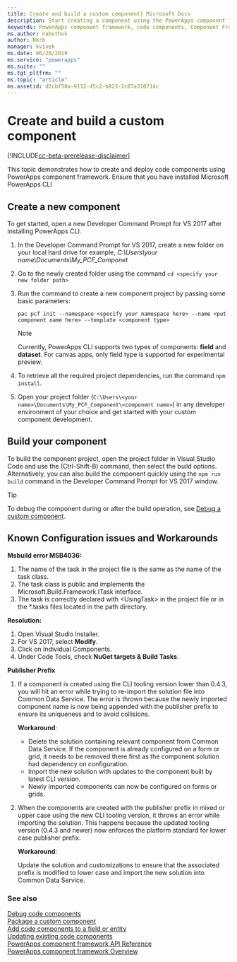 ```yaml
---
title: Create and build a custom component| Microsoft Docs
description: Start creating a component using the PowerApps component framework Tooling
keywords: PowerApps component framework, code components, Component Framework
ms.author: nabuthuk
author: Nkrb
manager: kvivek
ms.date: 06/20/2019
ms.service: "powerapps"
ms.suite: ""
ms.tgt_pltfrm: ""
ms.topic: "article"
ms.assetid: d2cbf58a-9112-45c2-b823-2c07a310714c
---
```


# Create and build a custom component

[!INCLUDE[cc-beta-prerelease-disclaimer](../../includes/cc-beta-prerelease-disclaimer.md)]

This topic demonstrates how to create and deploy code components using PowerApps component framework. Ensure that you have installed Microsoft PowerApps CLI

## Create a new component

To get started, open a new Developer Command Prompt for VS 2017 after installing PowerApps CLI.

1. In the Developer Command Prompt for VS 2017, create a new folder on your local hard drive for example, *C:\Users\your name\Documents\My_PCF_Componet*
2. Go to the newly created folder using the command `cd <specify your new folder path>`
3. Run the command to create a new component project by passing some basic parameters:

    `pac pcf init --namespace <specify your namespace here> --name <put component name here> --template <component type>`
 
   > [!NOTE]
   > Currently, PowerApps CLI supports two types of components: **field** and **dataset**.  For canvas apps, only field type is supported for experimental preview.

4. To retrieve all the required project dependencies, run the command `npm install`.
5. Open your project folder (`C:\Users\<your name>\Documents\My_PCF_Component\<component name>`) in any developer environment of your choice and get started with your custom component development.

## Build your component

To build the component project, open the project folder in Visual Studio Code and use the (Ctrl-Shift-B) command, then select the build options. Alternatively, you can also build the component quickly using the `npm run build` command in the Developer Command Prompt for VS 2017 window.

> [!TIP]
> To debug the component during or after the build operation, see [Debug a custom component](debugging-custom-controls.md).

## Known Configuration issues and Workarounds

**Msbuild error MSB4036:**

1. The name of the task in the project file is the same as the name of the task class.
2. The task class is public and implements the Microsoft.Build.Framework.ITask interface.
3. The task is correctly declared with \<UsingTask> in the project file or in the *.tasks files located in the path directory.

**Resolution:**

1. Open Visual Studio Installer. 
1. For VS 2017, select **Modify**. 
1. Click on Individual Components.
1. Under Code Tools, check **NuGet targets & Build Tasks**.

**Publisher Prefix**

1. If a component is created using the CLI tooling version lower than 0.4.3,  you will hit an error while trying to re-import the solution file into Common Data Service. The error is thrown because the newly imported component name is now being appended with the publisher prefix to ensure its uniqueness and to avoid collisions.

    **Workaround**:
     - Delete the solution containing relevant component from Common Data Service. If the component is already configured on a form or grid, it needs to be removed there first as the component solution had dependency on configuration.  
    - Import the new solution with updates to the component built by latest CLI version.
    - Newly imported components can now be configured on forms or grids.  


2. When the components are created with the publisher prefix in mixed or upper case using the new CLI tooling version, it throws an error while importing the solution. This happens because the updated tooling version (0.4.3 and newer) now enforces the platform standard for lower case publisher prefix.

   **Workaround**:

    Update the solution and customizations to ensure that the associated prefix is modified to lower case and import the new solution into Common Data Service.


### See also

[Debug code components](debugging-custom-controls.md)<br/>
[Package a custom component](import-custom-controls.md)<br/>
[Add code components to a field or entity](add-custom-controls-to-a-field-or-entity.md)<br/>
[Updating existing code components](updating-existing-controls.md)<br/>
[PowerApps component framework API Reference](reference/index.md)<br/>
[PowerApps component framework Overview](overview.md)
